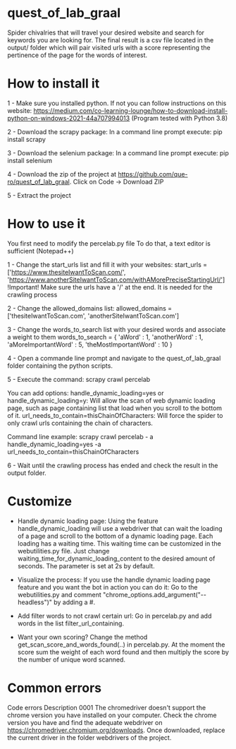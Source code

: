# quest_of_lab_graal
Spider chivalries that will travel your desired website and search for keywords you are looking for.
The final result is a csv file located in the output/ folder which will pair visited urls with a score representing the pertinence of the page for the words of interest.

# How to install it

1 - Make sure you installed python. If not you can follow instructions on this website: https://medium.com/co-learning-lounge/how-to-download-install-python-on-windows-2021-44a707994013
(Program tested with Python 3.8)

2 - Download the scrapy package: In a command line prompt execute: pip install scrapy

3 - Download the selenium package: In a command line prompt execute: pip install selenium

4 - Download the zip of the project at https://github.com/que-ro/quest_of_lab_graal. Click on Code -> Download ZIP

5 - Extract the project

# How to use it
You first need to modify the percelab.py file
To do that, a text editor is sufficient (Notepad++)

1 - Change the start_urls list and fill it with your websites:
start_urls = ['https://www.thesiteIwantToScan.com/', 'https://www.anotherSiteIwantToScan.com/withAMorePreciseStartingUrl/']
!Important! Make sure the urls have a '/' at the end. It is needed for the crawling process

2 - Change the allowed_domains list:
allowed_domains = ['thesiteIwantToScan.com', 'anotherSiteIwantToScan.com']

3 - Change the words_to_search list with your desired words and associate a weight to them
words_to_search = {
        'aWord' : 1,
		'anotherWord' : 1,
        'aMoreImportantWord' : 5,
        'theMostImportantWord' : 10
    }

4 - Open a commande line prompt and navigate to the quest_of_lab_graal folder containing the python scripts.

5 - Execute the command: scrapy crawl percelab

You can add options: 
handle_dynamic_loading=yes or handle_dynamic_loading=y: Will allow the scan of web dynamic loading page, such as page containing list that load when you scroll to the bottom of it.
url_needs_to_contain=thisChainOfCharacters: Will force the spider to only crawl urls containing the chain of characters.

Command line example: scrapy crawl percelab - a handle_dynamic_loading=yes -a url_needs_to_contain=thisChainOfCharacters

6 - Wait until the crawling process has ended and check the result in the output folder.

# Customize
- Handle dynamic loading page: 
Using the feature handle_dynamic_loading will use a webdriver that can wait the loading of a page and scroll to the bottom of a dynamic loading page.
Each loading has a waiting time. This waiting time can be customized in the webutilities.py file. Just change waiting_time_for_dynamic_loading_content to the desired amount of seconds.
The parameter is set at 2s by default.

- Visualize the process:
If you use the handle dynamic loading page feature and you want the bot in action you can do it:
Go to the webutilities.py and comment "chrome_options.add_argument("--headless")" by adding a #.

- Add filter words to not crawl certain url:
Go in percelab.py and add words in the list filter_url_containing.

- Want your own scoring? 
Change the method get_scan_score_and_words_found(..) in percelab.py. At the moment the score sum the weight of each word found and then multiply the score by the number of unique word scanned.

# Common errors 
Code errors   Description
0001          The chromedriver doesn't support the chrome version you have installed on your computer. Check the chrome version you have and find the adequate webdriver on
              https://chromedriver.chromium.org/downloads. Once downloaded, replace the current driver in the folder webdrivers of the project.